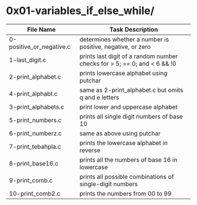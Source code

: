 # 0x01-variables_if_else_while/
File Name | Task Description
--- | ---
0-positive_or_negative.c | determines whether a number is positive, negative, or zero
1-last_digit.c | prints last digit of a random number checks for > 5; == 0; and < 6 && !0
2-print_alphabet.c | prints lowercase alphabet using putchar
4-print_alphabt.c | same as 2-print_alphabet.c but omits q and e letters
3-print_alphabets.c | print lower and uppercase alphabet
5-print_numbers.c | prints all single digit numbers of base 10
6-print_numberz.c | same as above using putchar
7-print_tebahpla.c | prints the lowercase alphabet in reverse
8-print_base16.c | prints all the numbers of base 16 in lowercase
9-print_comb.c | prints all possible combinations of single-digit numbers
10-print_comb2.c | prints the numbers from 00 to 99